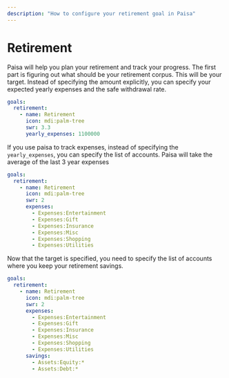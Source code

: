 ```yaml
---
description: "How to configure your retirement goal in Paisa"
---
```


# Retirement

Paisa will help you plan your retirement and track your progress. The
first part is figuring out what should be your retirement corpus. This
will be your target. Instead of specifying the amount explicitly, you
can specify your expected yearly expenses and the safe withdrawal
rate.

```yaml
goals:
  retirement:
    - name: Retirement
      icon: mdi:palm-tree
      swr: 3.3
      yearly_expenses: 1100000
```

If you use paisa to track expenses, instead of specifying the
`yearly_expenses`, you can specify the list of accounts. Paisa will
take the average of the last 3 year expenses

```yaml
goals:
  retirement:
    - name: Retirement
      icon: mdi:palm-tree
      swr: 2
      expenses:
        - Expenses:Entertainment
        - Expenses:Gift
        - Expenses:Insurance
        - Expenses:Misc
        - Expenses:Shopping
        - Expenses:Utilities
```

Now that the target is specified, you need to specify the list of
accounts where you keep your retirement savings.

```yaml
goals:
  retirement:
    - name: Retirement
      icon: mdi:palm-tree
      swr: 2
      expenses:
        - Expenses:Entertainment
        - Expenses:Gift
        - Expenses:Insurance
        - Expenses:Misc
        - Expenses:Shopping
        - Expenses:Utilities
      savings:
        - Assets:Equity:*
        - Assets:Debt:*
```
